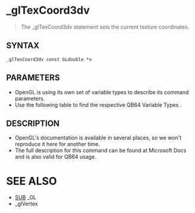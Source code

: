 # _glTexCoord3dv
> The _glTexCoord3dv statement sets the current texture coordinates.

## SYNTAX
`_glTexCoord3dv const GLdouble *v`

## PARAMETERS
* OpenGL is using its own set of variable types to describe its command parameters.
* Use the following table to find the respective QB64 Variable Types .


## DESCRIPTION
* OpenGL's documentation is available in several places, so we won't reproduce it here for another time.
* The full description for this command can be found at Microsoft Docs and is also valid for QB64 usage.


# SEE ALSO
* [SUB](SUB.md) _GL
* _glVertex

